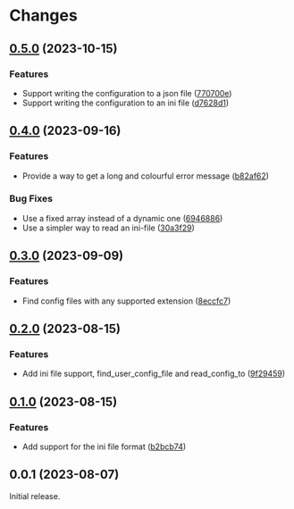# Changes

## [0.5.0](https://github.com/prantlf/v-config/compare/v0.4.0...v0.5.0) (2023-10-15)

### Features

* Support writing the configuration to a json file ([770700e](https://github.com/prantlf/v-config/commit/770700eb35f0310cdbe027705ff6821440cbc9cf))
* Support writing the configuration to an ini file ([d7628d1](https://github.com/prantlf/v-config/commit/d7628d18adcae6948916c9c2cafff427c3c899b1))

## [0.4.0](https://github.com/prantlf/v-config/compare/v0.3.0...v0.4.0) (2023-09-16)

### Features

* Provide a way to get a long and colourful error message ([b82af62](https://github.com/prantlf/v-config/commit/b82af6265623110e4d16e0b1b054b987bd239d20))

### Bug Fixes

* Use a fixed array instead of a dynamic one ([6946886](https://github.com/prantlf/v-config/commit/6946886908f9800f0327a73e0e01feb1aff0ece9))
* Use a simpler way to read an ini-file ([30a3f29](https://github.com/prantlf/v-config/commit/30a3f29646a896fbfaa5b535ef0757f32a87a541))

## [0.3.0](https://github.com/prantlf/v-config/compare/v0.2.0...v0.3.0) (2023-09-09)

### Features

* Find config files with any supported extension ([8eccfc7](https://github.com/prantlf/v-config/commit/8eccfc71628da397042bd410b129571fe211b08d))

## [0.2.0](https://github.com/prantlf/v-config/compare/v0.1.0...v0.2.0) (2023-08-15)

### Features

* Add ini file support, find_user_config_file and read_config_to ([9f29459](https://github.com/prantlf/v-config/commit/9f29459047c7f37ce909b78a6d638dac1d70ccc1))

## [0.1.0](https://github.com/prantlf/v-config/compare/v0.0.1...v0.1.0) (2023-08-15)

### Features

* Add support for the ini file format ([b2bcb74](https://github.com/prantlf/v-config/commit/b2bcb7419dfe1462713d609ceda903572ae6473f))

## 0.0.1 (2023-08-07)

Initial release.
